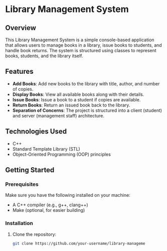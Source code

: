 # Library Management System

## Overview

This Library Management System is a simple console-based application that allows users to manage books in a library, issue books to students, and handle book returns. The system is structured using classes to represent books, students, and the library itself.

## Features

- **Add Books**: Add new books to the library with title, author, and number of copies.
- **Display Books**: View all available books along with their details.
- **Issue Books**: Issue a book to a student if copies are available.
- **Return Books**: Return an issued book back to the library.
- **Separation of Concerns**: The project is structured into a client (student) and server (management staff) architecture.

## Technologies Used

- C++
- Standard Template Library (STL)
- Object-Oriented Programming (OOP) principles

## Getting Started

### Prerequisites

Make sure you have the following installed on your machine:

- A C++ compiler (e.g., g++, clang++)
- Make (optional, for easier building)

### Installation

1. Clone the repository:

   ```bash
   git clone https://github.com/your-username/library-manageme
